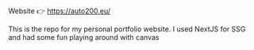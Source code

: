 Website 👉 https://auto200.eu/

This is the repo for my personal portfolio website. I used NextJS for SSG and had some fun playing around with canvas
